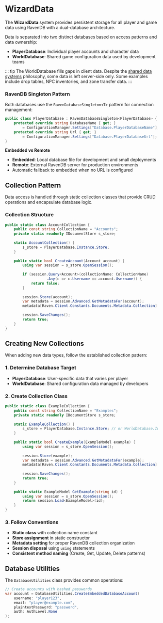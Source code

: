# WizardData

The **WizardData** system provides persistent storage for all player and game data using RavenDB with a dual-database architecture.

Data is separated into two distinct databases based on access patterns and data ownership:
- **PlayerDatabase**: Individual player accounts and character data
- **WorldDatabase**: Shared game configuration data used by development teams

::: tip
The WorldDatabase fills gaps in client data. Despite the [shared data systems](../concepts/shared-data-systems.md) philosophy, some data is left server-side only. Some examples include drop tables, NPC inventories, and zone transfer data.
:::

### RavenDB Singleton Pattern

Both databases use the `RavenDatabaseSingleton<T>` pattern for connection management:

```csharp
public class PlayerDatabase : RavenDatabaseSingleton<PlayerDatabase> {
    protected override string DatabaseName { get; } 
        = ConfigurationManager.Settings["Database.PlayerDatabaseName"];
    protected override string Url { get; } 
        = ConfigurationManager.Settings["Database.PlayerDatabaseUrl"];
}
```

**Embedded vs Remote**
- **Embedded**: Local database file for development and small deployments
- **Remote**: External RavenDB server for production environments
- Automatic fallback to embedded when no URL is configured

## Collection Pattern

Data access is handled through static collection classes that provide CRUD operations and encapsulate database logic.

### Collection Structure

```csharp
public static class AccountCollection {
    public const string CollectionName = "Accounts";
    private static readonly IDocumentStore s_store;
    
    static AccountCollection() {
        s_store = PlayerDatabase.Instance.Store;
    }
    
    public static bool CreateAccount(Account account) {
        using var session = s_store.OpenSession();
        
        if (session.Query<Account>(collectionName: CollectionName)
                   .Any(c => c.Username == account.Username)) {
            return false;
        }
        
        session.Store(account);
        var metadata = session.Advanced.GetMetadataFor(account);
        metadata[Raven.Client.Constants.Documents.Metadata.Collection] = CollectionName;
        
        session.SaveChanges();
        return true;
    }
}
```

## Creating New Collections

When adding new data types, follow the established collection pattern:

### 1. Determine Database Target
- **PlayerDatabase**: User-specific data that varies per player
- **WorldDatabase**: Shared configuration data managed by developers

### 2. Create Collection Class

```csharp
public static class ExampleCollection {
    public const string CollectionName = "Examples";
    private static readonly IDocumentStore s_store;
    
    static ExampleCollection() {
        s_store = PlayerDatabase.Instance.Store; // or WorldDatabase.Instance.Store
    }
    
    public static bool CreateExample(ExampleModel example) {
        using var session = s_store.OpenSession();
        
        session.Store(example);
        var metadata = session.Advanced.GetMetadataFor(example);
        metadata[Raven.Client.Constants.Documents.Metadata.Collection] = CollectionName;
        
        session.SaveChanges();
        return true;
    }
    
    public static ExampleModel GetExample(string id) {
        using var session = s_store.OpenSession();
        return session.Load<ExampleModel>(id);
    }
}
```

### 3. Follow Conventions
- **Static class** with collection name constant
- **Store assignment** in static constructor
- **Metadata setting** for proper RavenDB collection organization
- **Session disposal** using `using` statements
- **Consistent method naming** (Create, Get, Update, Delete patterns)

## Database Utilities

The `DatabaseUtilities` class provides common operations:

```csharp
// Create accounts with hashed passwords
var account = DatabaseUtilities.CreateEmbeddedDatabaseAccount(
    username: "player123",
    email: "player@example.com", 
    plaintextPassword: "password",
    auth: AuthLevel.None
);
```